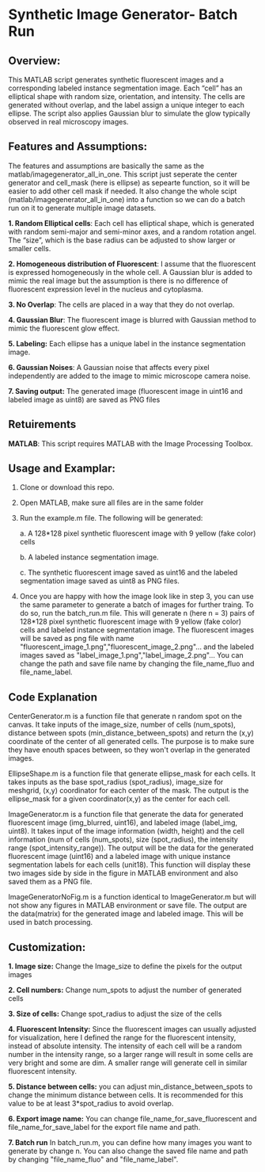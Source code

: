 # Synthetic Image Generator- Batch Run
## Overview:

This MATLAB script generates synthetic fluorescent images and a corresponding labeled instance segmentation image. Each “cell” has an elliptical shape with random size, orientation, and intensity. The cells are generated without overlap, and the label assign a unique integer to each ellipse. The script also applies Gaussian blur to simulate the glow typically observed in real microscopy images.

## Features and Assumptions:
The features and assumptions are basically the same as the matlab/imagegenerator_all_in_one. This script just seperate the center generator and cell_mask (here is ellipse) as sepearte function, so it will be easier to add other cell mask if needed. It also change the whole scipt (matlab/imagegenerator_all_in_one) into a function so we can do a batch run on it to generate multiple image datasets.

**1. Random Elliptical cells**: Each cell has elliptical shape, which is generated with random semi-major and semi-minor axes, and a random rotation angel. The “size”, which is the base radius can be adjusted to show larger or smaller cells. 

**2. Homogeneous distribution of Fluorescent**: I assume that the fluorescent is expressed homogeneously in the whole cell. A Gaussian blur is added to mimic the real image but the assumption is there is no difference of fluorescent expression level in the nucleus and cytoplasma.

**3. No Overlap**: The cells are placed in a way that they do not overlap.

**4. Gaussian Blur**: The fluorescent image is blurred with Gaussian method to mimic the fluorescent glow effect.

**5. Labeling:** Each ellipse has a unique label in the instance segmentation image.

**6. Gaussian Noises**: A Gaussian noise that affects every pixel independently are added to the image to mimic microscope camera noise.

**7. Saving output:** The generated image (fluorescent image in uint16 and labeled image as uint8) are saved as PNG files
## Retuirements

**MATLAB**: This script requires MATLAB with the Image Processing Toolbox.

## Usage and Examplar:

1.	Clone or download this repo.
2.	Open MATLAB, make sure all files are in the same folder
3.	Run the example.m file. The following will be generated:

   	a.	A 128*128 pixel synthetic fluorescent image with 9 yellow (fake color) cells
  
  	b.	A labeled instance segmentation image.
  
  	c.	The synthetic fluorescent image saved as uint16 and the labeled segmentation image saved as uint8 as PNG files.

4. Once you are happy with how the image look like in step 3, you can use the same parameter to generate a batch of images for further traing. To do so, run the batch_run.m file. This will generate n (here n = 3) pairs of 128*128 pixel synthetic fluorescent image with 9 yellow (fake color) cells and labeled instance segmentation image. The fluorescent images will be saved as png file with name "fluorescent_image_1.png","fluorescent_image_2.png"... and the labeled images saved as "label_image_1.png","label_image_2.png"... You can change the path and save file name by changing the file_name_fluo and file_name_label.

## Code Explanation
CenterGenerator.m is a function file that generate n random spot on the canvas. It take inputs of the image_size, number of cells (num_spots), distance between spots (min_distance_between_spots) and return the (x,y) coordinate of the center of all generated cells. The purpose is to make sure they have enouth spaces between, so they won't overlap in the generated images.

EllipseShape.m is a function file that generate ellipse_mask for each cells. It takes inputs as the base spot_radius (spot_radius), image_size for meshgrid, (x,y) coordinator for each center of the mask. The output is the ellipse_mask for a given coordinator(x,y) as the center for each cell.

ImageGenerator.m is a function file that generate the data for generated fluorescent image (img_blurred, uint16), and labeled image (label_img, uint8). It takes input of the image information (width, height) and the cell information (num of cells (num_spots), size (spot_radius), the intensity range (spot_intensity_range)). The output will be the data for the generated fluorescent image (uint16) and a labeled image with unique instance segmentation labels for each cells (unit18). This function will display these two images side by side in the figure in MATLAB environment and also saved them as a PNG file.

ImageGeneratorNoFig.m is a function identical to ImageGenerator.m but will not show any figures in MATLAB environment or save file. The output are the data(matrix) for the generated image and labeled image. This will be used in batch processing.

## Customization:
**1.	Image size:** Change the Image_size to define the pixels for the output images

**2.	Cell numbers:** Change num_spots to adjust the number of generated cells

**3.	Size of cells:** Change spot_radius to adjust the size of the cells

**4.	Fluorescent Intensity:** Since the fluorescent images can usually adjusted for visualization, here I defined the range for the fluorescent intensity, instead of absolute intensity. The intensity of each cell will be a random number in the intensity range, so a larger range will result in some cells are very bright and some are dim. A smaller range will generate cell in similar fluorescent intensity.

**5.	Distance between cells:** you can adjust min_distance_between_spots to change the minimum distance between cells. It is recommended for this value to be at least 3*spot_radius to avoid overlap.

**6.	Export image name:** You can change file_name_for_save_fluorescent and file_name_for_save_label for the export file name and path. 

**7. Batch run** In batch_run.m, you can define how many images you want to generate by change n. You can also change the saved file name and path by changing "file_name_fluo" and "file_name_label".

